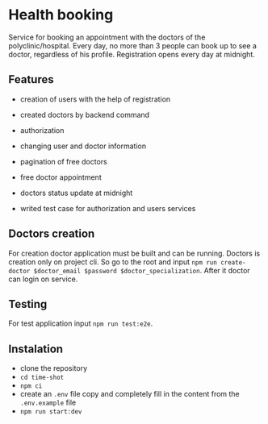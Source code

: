 # Health booking
Service for booking an appointment with the doctors of the polyclinic/hospital.
Every day, no more than 3 people can book up to see a doctor, regardless of his profile.
Registration opens every day at midnight.

## Features 
- creation of users with the help of registration
- created doctors by backend command
- authorization
- changing user and doctor information
- pagination of free doctors
- free doctor appointment
- doctors status update at midnight

- writed test case for authorization and users services

## Doctors creation 
For creation doctor application must be built and can be running. 
Doctors is creation only on project cli. So go to the root and input 
`npm run create-doctor $doctor_email $password $doctor_specialization`.
After it doctor can login on service. 

## Testing 
For test application input `npm run test:e2e`. 


## Instalation 
 - clone the repository
 - ```сd time-shot```
 - ```npm ci```
 - create an ```.env``` file copy and completely fill in the content from the ```.env.example``` file
 - ```npm run start:dev```
